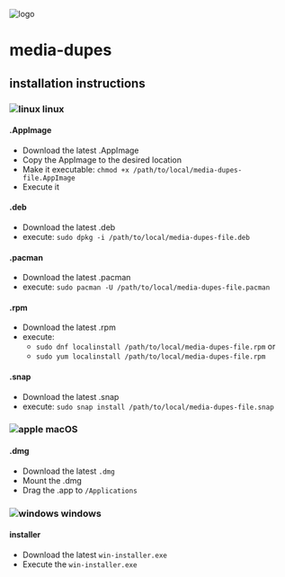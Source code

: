 ![logo](https://raw.githubusercontent.com/yafp/media-dupes/master/.github/images/logo/128x128.png)

# media-dupes

## installation instructions

### ![linux](https://raw.githubusercontent.com/yafp/media-dupes/master/.github/images/platform/linux_32x32.png) linux

#### .AppImage
* Download the latest .AppImage
* Copy the AppImage to the desired location
* Make it executable: ```chmod +x /path/to/local/media-dupes-file.AppImage```
* Execute it

#### .deb
* Download the latest .deb
* execute: ```sudo dpkg -i /path/to/local/media-dupes-file.deb```

#### .pacman
* Download the latest .pacman
* execute: ```sudo pacman -U /path/to/local/media-dupes-file.pacman```

#### .rpm
* Download the latest .rpm
* execute:
  * ```sudo dnf localinstall /path/to/local/media-dupes-file.rpm``` or
  * ```sudo yum localinstall /path/to/local/media-dupes-file.rpm```

#### .snap
* Download the latest .snap
* execute: ```sudo snap install /path/to/local/media-dupes-file.snap```

### ![apple](https://raw.githubusercontent.com/yafp/media-dupes/master/.github/images/platform/apple_32x32.png) macOS
#### .dmg
* Download the latest ```.dmg```
* Mount the .dmg
* Drag the .app to ```/Applications```

### ![windows](https://raw.githubusercontent.com/yafp/media-dupes/master/.github/images/platform/windows_32x32.png) windows

#### installer
* Download the latest ```win-installer.exe```
* Execute the ```win-installer.exe```
